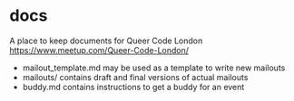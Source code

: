 # docs
A place to keep documents for Queer Code London https://www.meetup.com/Queer-Code-London/

- mailout_template.md may be used as a template to write new mailouts
- mailouts/ contains draft and final versions of actual mailouts
- buddy.md contains instructions to get a buddy for an event
